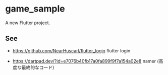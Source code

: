 # game_sample

A new Flutter project.

## See

- https://github.com/NearHuscarl/flutter_login
  flutter login

- https://dartpad.dev/?id=e7076b40fb17a0fa899f9f7a154a02e8
  namer (高度な最終的なコード)
